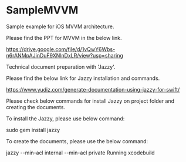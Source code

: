 # SampleMVVM
Sample example for iOS MVVM architecture.

Please find the PPT for MVVM in the below link.

https://drive.google.com/file/d/1vQwY6Wbs-n6rANMpAJinDuF9XNlnDxLR/view?usp=sharing


Technical document preparation with 'Jazzy'.


Please find the below link for Jazzy installation and commands.

https://www.yudiz.com/generate-documentation-using-jazzy-for-swift/




Please check below commands for install Jazzy on project folder and creating the documents.

To install the Jazzy, please use below command:

sudo gem install jazzy


To create the documents, please use the below command:

jazzy --min-acl internal --min-acl private Running xcodebuild
